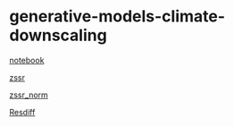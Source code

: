 # generative-models-climate-downscaling

[notebook](https://colab.research.google.com/drive/12Bq3f4Qsnf3yFBS9lFsQ21_wbjx6Nnwd#scrollTo=c25e4c74-8e49-406c-8e08-cc9eb29a89ef)

[zssr](https://colab.research.google.com/drive/1RDszO9TXlty_A8VBEBeVE5KqZ19AH8Mm?authuser=0#scrollTo=ircAAAo_c03y)

[zssr_norm](https://colab.research.google.com/drive/1Aqud____AUk7Z-ur5Qf8edz55Xa0fAGS?usp=sharing)

[Resdiff](https://colab.research.google.com/drive/1Km454Fmi-wrtjJ0-VaAGOchkopYPlcNh?authuser=1#scrollTo=PZTyKKjgesmm)
